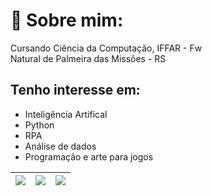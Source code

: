# 💫 Sobre mim:
Cursando Ciência da Computação, IFFAR - Fw<br/>
Natural de Palmeira das Missões - RS

## Tenho interesse em:
   - Inteligência Artifical
   - Python
   - RPA
   - Análise de dados
   - Programação e arte para jogos
     

| ![](https://github-readme-streak-stats.herokuapp.com/?user=YuriBandeira28&theme=dark&show_icons=true&hide_border=true) | ![](http://github-profile-summary-cards.vercel.app/api/cards/repos-per-language?username=YuriBandeira28&theme=dark&show_icons=true) | ![](http://github-profile-summary-cards.vercel.app/api/cards/most-commit-language?username=YuriBandeira28&theme=dark&show_icons=true) |
| :-: | :-: | :-: |

